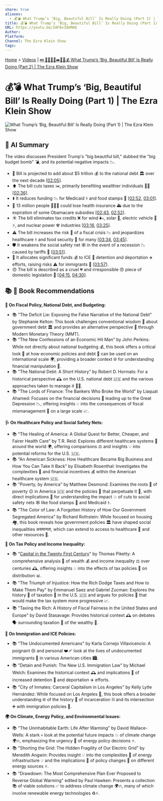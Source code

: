 ```yaml
---
share: true
aliases:
  - 💰💣 What Trump’s ‘Big, Beautiful Bill’ Is Really Doing (Part 1) | The Ezra Klein Show
title: 💰💣 What Trump’s ‘Big, Beautiful Bill’ Is Really Doing (Part 1) | The Ezra Klein Show
URL: https://youtu.be/IAF8vJQeMmQ
Author: 
Platform: 
Channel: The Ezra Klein Show
tags: 
---
```

[Home](../index.md) > [Videos](./index.md) | [⏭️ 👹👶🏼💸➡️👴🏻💰 What Trump’s ‘Big, Beautiful Bill’ Is Really Doing (Part 2) | The Ezra Klein Show](./what-trumps-big-beautiful-bill-is-really-doing-part-2-the-ezra-klein-show.md)  
# 💰💣 What Trump’s ‘Big, Beautiful Bill’ Is Really Doing (Part 1) | The Ezra Klein Show  
![What Trump’s ‘Big, Beautiful Bill’ Is Really Doing (Part 1) | The Ezra Klein Show](https://youtu.be/IAF8vJQeMmQ)  
  
## 🤖 AI Summary  
The video discusses President Trump's "big beautiful bill," dubbed the "big budget bomb" 💣, and its potential negative impacts 📉.  
  
* 💸 Bill is projected to add about $5 trillion 💰 to the national debt 🏛️ over the next decade \[[02:05](http://www.youtube.com/watch?v=IAF8vJQeMmQ&t=125)\].  
* ⬆️ The bill cuts taxes ✂️, primarily benefiting wealthier individuals 🤵👰 \[[02:36](http://www.youtube.com/watch?v=IAF8vJQeMmQ&t=156)\].  
* ⬇️ It reduces funding 📉 for Medicaid ⚕️ and food stamps 🍎 \[[02:52](http://www.youtube.com/watch?v=IAF8vJQeMmQ&t=172), [03:01](http://www.youtube.com/watch?v=IAF8vJQeMmQ&t=181)\].  
* 🏥 13 million people 🧑‍🤝‍🧑 could lose health insurance 🚑 due to the expiration of some Obamacare subsidies \[[02:43](http://www.youtube.com/watch?v=IAF8vJQeMmQ&t=163), [02:52](http://www.youtube.com/watch?v=IAF8vJQeMmQ&t=172)\].  
* ☀️ The bill eliminates tax credits ❌ for wind 🌬️, solar 🔆, electric vehicle 🚗⚡️, and nuclear power ☢️ industries \[[03:16](http://www.youtube.com/watch?v=IAF8vJQeMmQ&t=196), [03:25](http://www.youtube.com/watch?v=IAF8vJQeMmQ&t=205)\].  
* ⚠️ The bill increases the risk 🚨 of a fiscal crisis 📉 and jeopardizes healthcare ⚕️ and food security 🍎 for many \[[03:34](http://www.youtube.com/watch?v=IAF8vJQeMmQ&t=214), [03:45](http://www.youtube.com/watch?v=IAF8vJQeMmQ&t=225)\].  
* 🛡️ It weakens the social safety net 🕸️ in the event of a recession 📉 caused by tariffs 🚧 \[[03:51](http://www.youtube.com/watch?v=IAF8vJQeMmQ&t=231)\].  
* 👮 It allocates significant funds 💰 to ICE 🛂 detention and deportation ✈️ efforts, raising risks ⚠️ for immigrants 🧳 \[[03:57](http://www.youtube.com/watch?v=IAF8vJQeMmQ&t=237)\].  
* 😠 The bill is described as a cruel 💔 and irresponsible 😠 piece of domestic legislation 📜 \[[04:15](http://www.youtube.com/watch?v=IAF8vJQeMmQ&t=255), [04:30](http://www.youtube.com/watch?v=IAF8vJQeMmQ&t=270)\].  
  
## 📚 📖 Book Recommendations  
  
**📜 On Fiscal Policy, National Debt, and Budgeting:**  
  
* 📚 "The Deficit Lie: Exposing the False Narrative of the National Debt" by Stephanie Kelton: This book challenges conventional wisdom 🧠 about government debt 🏛️ and provides an alternative perspective 👀 through Modern Monetary Theory (MMT).  
* 📚 "The New Confessions of an Economic Hit Man" by John Perkins: While not directly about national budgeting 💰, this book offers a critical look 🧐 at how economic policies and debt 💸 can be used on an international scale 🌍, providing a broader context 🌐 for understanding financial manipulation 🤹.  
* 📚 "The National Debt: A Short History" by Robert D. Hormats: For a historical perspective 🕰️ on the U.S. national debt 🇺🇸 and the various approaches taken to manage it 🧑‍💼.  
* 📚 "The Lords of Finance: The Bankers Who Broke the World" by Liaquat Ahamed: Focuses on the financial decisions 🏦 leading up to the Great Depression 📉, offering insights 💡 into the consequences of fiscal mismanagement 💸 on a large scale 📈.  
  
**🩺 On Healthcare Policy and Social Safety Nets:**  
  
* 📚 "The Healing of America: A Global Quest for Better, Cheaper, and Fairer Health Care" by T.R. Reid: Explores different healthcare systems 🏥 around the world 🌍, offering comparisons ⚖️ and insights 💡 into potential reforms for the U.S. 🇺🇸.  
* 📚 "An American Sickness: How Healthcare Became Big Business and How You Can Take It Back" by Elisabeth Rosenthal: Investigates the complexities 🧩 and financial incentives 💰 within the American healthcare system 🇺🇸.  
* 📚 "Poverty, by America" by Matthew Desmond: Examines the roots 🌱 of poverty 😔 in America 🇺🇸 and the policies 📜 that perpetuate it 🔄, with direct implications 🎯 for understanding the impact 💥 of cuts to social safety nets 🕸️ like food stamps 🍎 and Medicaid ⚕️.  
* 📚 "The Color of Law: A Forgotten History of How Our Government Segregated America" by Richard Rothstein: While focused on housing 🏘️, this book reveals how government policies 🏛️ have shaped social inequalities  असमानता, which can extend to access to healthcare 🏥 and other resources 💎.  
  
**🏦 On Tax Policy and Income Inequality:**  
  
* 📚 "[Capital in the Twenty First Century](../books/capital-in-the-twenty-first-century.md)" by Thomas Piketty: A comprehensive analysis 🔬 of wealth 💰 and income inequality ⚖️ over centuries 🕰️, offering insights 💡 into the effects of tax policies 📜 on distribution 📊.  
* 📚 "The Triumph of Injustice: How the Rich Dodge Taxes and How to Make Them Pay" by Emmanuel Saez and Gabriel Zucman: Explores the history 📜 of taxation 🧾 in the U.S. 🇺🇸 and argues for policies 📜 that would make the tax system more progressive 📈.  
* 📚 "Taxing the Rich: A History of Fiscal Fairness in the United States and Europe" by David Stasavage: Provides historical context 🕰️ on debates 🗣️ surrounding taxation 🧾 of the wealthy 🤑.  
  
**🛂 On Immigration and ICE Policies:**  
  
* 📚 "The Undocumented Americans" by Karla Cornejo Villavicencio: A poignant 😢 and personal ❤️‍🩹 look at the lives of undocumented immigrants 🧳 in various American cities 🏙️.  
* 📚 "Detain and Punish: The New U.S. Immigration Law" by Michael Welch: Examines the historical context 🕰️ and implications 🎯 of increased detention 👮 and deportation ✈️ efforts.  
* 📚 "City of Inmates: Carceral Capitalism in Los Angeles" by Kelly Lytle Hernández: While focused on Los Angeles 🌴, this book offers a broader understanding 🌐 of the history 📜 of incarceration ⛓️ and its intersection ➕ with immigration policies 🛂.  
  
**🌍 On Climate, Energy Policy, and Environmental Issues:**  
  
* 📚 "The Uninhabitable Earth: Life After Warming" by David Wallace-Wells: A stark 💀 look at the potential future impacts 💥 of climate change 🌍🔥, emphasizing the urgency 🚨 of energy policy decisions ⚡.  
* 📚 "Shorting the Grid: The Hidden Fragility of Our Electric Grid" by Meredith Angwin: Provides insight 💡 into the complexities 🧩 of energy infrastructure 💡 and the implications 🎯 of policy changes 📜 on different energy sources ⚡.  
* 📚 "Drawdown: The Most Comprehensive Plan Ever Proposed to Reverse Global Warming" edited by Paul Hawken: Presents a collection 📚 of viable solutions ✅ to address climate change 🌍🔥, many of which involve renewable energy technologies ♻️⚡.  

